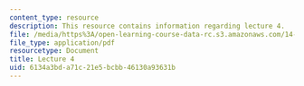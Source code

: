 ```yaml
---
content_type: resource
description: This resource contains information regarding lecture 4.
file: /media/https%3A/open-learning-course-data-rc.s3.amazonaws.com/14-75-political-economy-and-economic-development-fall-2012/6134a3bda71c21e5bcbb46130a93631b_MIT14_75F12_Lec4.pdf
file_type: application/pdf
resourcetype: Document
title: Lecture 4
uid: 6134a3bd-a71c-21e5-bcbb-46130a93631b
---
```

